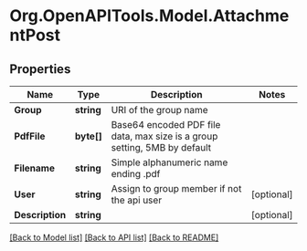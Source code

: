 
# Org.OpenAPITools.Model.AttachmentPost

## Properties

Name | Type | Description | Notes
------------ | ------------- | ------------- | -------------
**Group** | **string** | URI of the group name | 
**PdfFile** | **byte[]** | Base64 encoded PDF file data, max size is a group setting, 5MB by default | 
**Filename** | **string** | Simple alphanumeric name ending .pdf | 
**User** | **string** | Assign to group member if not the api user | [optional] 
**Description** | **string** |  | [optional] 

[[Back to Model list]](../README.md#documentation-for-models)
[[Back to API list]](../README.md#documentation-for-api-endpoints)
[[Back to README]](../README.md)

